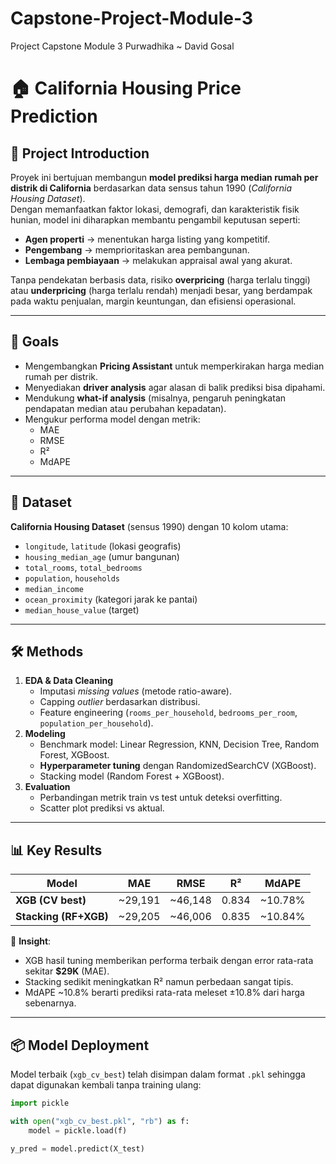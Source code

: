 # Capstone-Project-Module-3
Project Capstone Module 3 Purwadhika ~ David Gosal

# 🏠 California Housing Price Prediction

## 📌 Project Introduction
Proyek ini bertujuan membangun **model prediksi harga median rumah per distrik di California** berdasarkan data sensus tahun 1990 (*California Housing Dataset*).  
Dengan memanfaatkan faktor lokasi, demografi, dan karakteristik fisik hunian, model ini diharapkan membantu pengambil keputusan seperti:
- **Agen properti** → menentukan harga listing yang kompetitif.
- **Pengembang** → memprioritaskan area pembangunan.
- **Lembaga pembiayaan** → melakukan appraisal awal yang akurat.

Tanpa pendekatan berbasis data, risiko **overpricing** (harga terlalu tinggi) atau **underpricing** (harga terlalu rendah) menjadi besar, yang berdampak pada waktu penjualan, margin keuntungan, dan efisiensi operasional.

---

## 🎯 Goals
- Mengembangkan **Pricing Assistant** untuk memperkirakan harga median rumah per distrik.
- Menyediakan **driver analysis** agar alasan di balik prediksi bisa dipahami.
- Mendukung **what-if analysis** (misalnya, pengaruh peningkatan pendapatan median atau perubahan kepadatan).
- Mengukur performa model dengan metrik:
  - MAE
  - RMSE
  - R²
  - MdAPE

---

## 📂 Dataset
**California Housing Dataset** (sensus 1990) dengan 10 kolom utama:
- `longitude`, `latitude` (lokasi geografis)
- `housing_median_age` (umur bangunan)
- `total_rooms`, `total_bedrooms`
- `population`, `households`
- `median_income`
- `ocean_proximity` (kategori jarak ke pantai)
- `median_house_value` (target)

---

## 🛠️ Methods
1. **EDA & Data Cleaning**
   - Imputasi *missing values* (metode ratio-aware).
   - Capping *outlier* berdasarkan distribusi.
   - Feature engineering (`rooms_per_household`, `bedrooms_per_room`, `population_per_household`).
2. **Modeling**
   - Benchmark model: Linear Regression, KNN, Decision Tree, Random Forest, XGBoost.
   - **Hyperparameter tuning** dengan RandomizedSearchCV (XGBoost).
   - Stacking model (Random Forest + XGBoost).
3. **Evaluation**
   - Perbandingan metrik train vs test untuk deteksi overfitting.
   - Scatter plot prediksi vs aktual.
---

## 📊 Key Results
| Model | MAE | RMSE | R² | MdAPE |
|-------|-----|------|----|-------|
| **XGB (CV best)** | ~29,191 | ~46,148 | 0.834 | ~10.78% |
| **Stacking (RF+XGB)** | ~29,205 | ~46,006 | 0.835 | ~10.84% |

📌 **Insight**:
- XGB hasil tuning memberikan performa terbaik dengan error rata-rata sekitar **$29K** (MAE).
- Stacking sedikit meningkatkan R² namun perbedaan sangat tipis.
- MdAPE ~10.8% berarti prediksi rata-rata meleset ±10.8% dari harga sebenarnya.

---

## 📦 Model Deployment
Model terbaik (`xgb_cv_best`) telah disimpan dalam format `.pkl` sehingga dapat digunakan kembali tanpa training ulang:

```python
import pickle

with open("xgb_cv_best.pkl", "rb") as f:
    model = pickle.load(f)

y_pred = model.predict(X_test)
